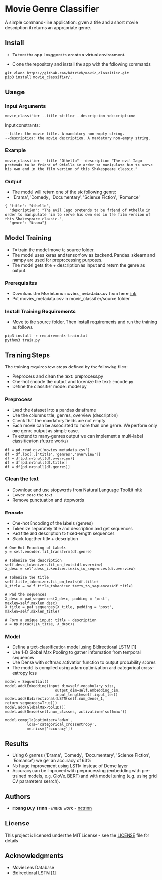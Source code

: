 # Movie Genre Classifier

A simple command-line application: given a title and a short movie description it returns an appropriate genre. 


## Install

- To test the app I suggest to create a virtual environment. 

- Clone the repository and install the app with the following commands

```
git clone https://github.com/hdtrinh/movie_classifier.git
pip3 install movie_classifier/.
```

## Usage

### Input Arguments

```
movie_classifier --title <title> --description <description>
```

Input constraints:

```
--title: the movie title. A mandatory non-empty string.
--description: the movie description. A mandatory non-empty string.
```

###  Example

```
movie_classifier --title "Othello" --description "The evil Iago pretends to be friend of Othello in order to manipulate him to serve his own end in the film version of this Shakespeare classic."
```

### Output

- The model will return one of the six following genre:
- 'Drama', 'Comedy', 'Documentary', 'Science Fiction', 'Romance'

```
{ "title": "Othello", 
  "description": "The evil Iago pretends to be friend of Othello in order to manipulate him to serve his own end in the film version of this Shakespeare classic.", 
  "genre": "Drama"}
```

## Model Training

- To train the model move to source folder.
- The model uses keras and tensorflow as backend. Pandas, sklearn and numpy are used for preprocessing purposes. 
- The model gets title + description as input and return the genre as output. 


### Prerequisites

- Download the MovieLens movies_metadata.csv from here [link](https://www.kaggle.com/rounakbanik/the-movies-dataset/version/7#movies_metadata.csv)
- Put movies_metadata.csv in movie_classifier/source folder 

### Install Training Requirements

- Move to the source folder. Then install requirements and run the training as follows. 
```
pip3 install -r requirements-train.txt
python3 train.py
```

## Training Steps
The training requires few steps defined by the following files:
- Preprocess and clean the text: preprocess.py
- One-hot encode the output and tokenize the text: encode.py
- Define the classifier model: model.py

### Preprocess

- Load the dataset into a pandas dataframe
- Use the columns title, genres, overview (description)
- Check that the mandatory fields are not empty
- Each movie can be associated to more than one genre. We perform only one genre output as simple case.
- To extend to many-genres output we can implement a multi-label classification (future works)

```
df = pd.read_csv('movies_metadata.csv')
df = df.loc[:,['title','genres','overview']]
df = df[pd.notnull(df.overview)]
df = df[pd.notnull(df.title)]
df = df[pd.notnull(df.genres)]
```

### Clean the text
- Download and use stopwords from Natural Language Toolkit nltk
- Lower-case the text
- Remove punctuation and stopwords

### Encode

- One-hot Encoding of the labels (genres)
- Tokenize separately title and description and get sequences
- Pad title and description to fixed-length sequences
- Stack together title + description

```
# One-Hot Encoding of Labels
y = self.encoder.fit_transform(df.genre)

# Tokenize the description
self.desc_tokenizer.fit_on_texts(df.overview)
X_desc = self.desc_tokenizer.texts_to_sequences(df.overview)

# Tokenize the title
self.title_tokenizer.fit_on_texts(df.title)
X_title = self.title_tokenizer.texts_to_sequences(df.title)

# Pad the sequences
X_desc = pad_sequences(X_desc, padding = 'post', maxlen=self.maxlen_desc)
X_title = pad_sequences(X_title, padding = 'post', maxlen=self.maxlen_title)

# Form a unique input: title + description
X = np.hstack((X_title, X_desc))
```

### Model 

- Define a text-classification model using Bidirectional LSTM  [[1](https://arxiv.org/pdf/1611.06639.pdf)]
- Use 1-D Global Max Pooling to gather information from temporal sequences
- Use Dense with softmax activation function to output probability scores
- The model is compiled using adam optimization and categorical cross-entropy loss
```
model = Sequential()
model.add(Embedding(input_dim=self.vocabulary_size, 
                       output_dim=self.embedding_dim, 
                       input_length=self.input_len))
model.add(Bidirectional(LSTM(self.num_dense_1, return_sequences=True)))
model.add(GlobalMaxPool1D())
model.add(Dense(self.num_classes, activation='softmax'))

model.compile(optimizer='adam',
          loss='categorical_crossentropy',
          metrics=['accuracy'])
```

## Results
- Using 6 genres ('Drama', 'Comedy', 'Documentary', 'Science Fiction', 'Romance') we get an accuracy of 63%
- No huge improvement using LSTM instead of Dense layer
- Accuracy can be improved with preprocessing (embedding with pre-trained models, e.g. GloVe, BERT) and with model tuning (e.g. using grid CV parameters search).

## Authors

* **Hoang Duy Trinh** - *Initial work* - [hdtrinh](https://github.com/hdtrinh)

## License

This project is licensed under the MIT License - see the [LICENSE](LICENSE) file for details

## Acknowledgments

* MovieLens Database
* Bidirectional LSTM [[1](https://arxiv.org/pdf/1611.06639.pdf)]



